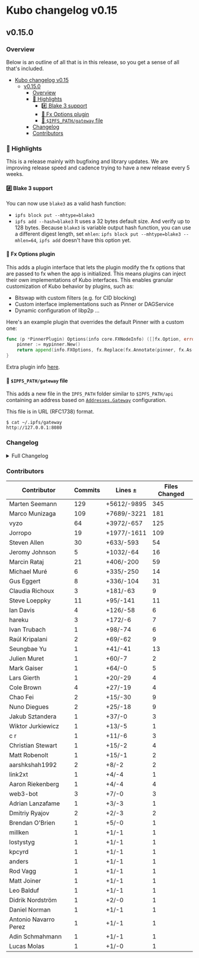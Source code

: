 # Kubo changelog v0.15

## v0.15.0

### Overview

Below is an outline of all that is in this release, so you get a sense of all that's included.

- [Kubo changelog v0.15](#kubo-changelog-v015)
  - [v0.15.0](#v0150)
    - [Overview](#overview)
    - [🔦 Highlights](#-highlights)
      - [#️⃣ Blake 3 support](#️⃣-blake-3-support)
      - [💉 Fx Options plugin](#-fx-options-plugin)
      - [📁 `$IPFS_PATH/gateway` file](#-ipfs_pathgateway-file)
    - [Changelog](#changelog)
    - [Contributors](#contributors)


### 🔦 Highlights

This is a release mainly with bugfixing and library updates.
We are improving release speed and cadence trying to have a new release every 5 weeks.

#### #️⃣ Blake 3 support

You can now use `blake3` as a valid hash function:
- `ipfs block put --mhtype=blake3`
- `ipfs add --hash=blake3`
It uses a 32 bytes default size.
And verify up to 128 bytes.
Because `blake3` is variable output hash function, you can use a different digest length, set `mhlen`: `ipfs block put --mhtype=blake3 --mhlen=64`, `ipfs add` doesn't have this option yet.

#### 💉 Fx Options plugin

This adds a plugin interface that lets the plugin modify the fx options that are passed to fx when the app is initialized.
This means plugins can inject their own implementations of Kubo interfaces.
This enables granular customization of Kubo behavior by plugins, such as:

- Bitswap with custom filters (e.g. for CID blocking)
- Custom interface implementations such as Pinner or DAGService
- Dynamic configuration of libp2p ...

Here's an example plugin that overrides the default Pinner with a custom one:

```go
func (p *PinnerPlugin) Options(info core.FXNodeInfo) ([]fx.Option, error) {
	pinner := mypinner.New()    
	return append(info.FXOptions, fx.Replace(fx.Annotate(pinner, fx.As(new(pin.Pinner))))), nil
}
```

Extra plugin info [here](https://github.com/ipfs/kubo/blob/master/docs/plugins.md#fx-experimental).

#### 📁 `$IPFS_PATH/gateway` file

This adds a new file in the `IPFS_PATH` folder similar to `$IPFS_PATH/api` containing an address based on [`Addresses.Gateway`](https://github.com/ipfs/kubo/blob/master/docs/config.md#addressesgateway) configuration.

This file is in URL (RFC1738) format.

```console
$ cat ~/.ipfs/gateway
http://127.0.0.1:8080
```

### Changelog

<details>
<summary>Full Changelog</summary>

- github.com/ipfs/kubo:
  - chore: Release v0.15.0-rc1
  - Update RELEASE_ISSUE_TEMPLATE.md for 0.15
  - docs(add): skip binary name in helptext
  - docs(cli): clarify CID determinism in add command
  - docs(cli): clarify CAR format in dag export|import
  - test(gw): cors preflight with custom hearder
  - feat: make corehttp a reusable component ([ipfs/kubo#9070](https://github.com/ipfs/kubo/pull/9070))
  - feat: go-libp2p v0.21 (rcmgr auto scaling) ([ipfs/kubo#9074](https://github.com/ipfs/kubo/pull/9074))
  -  ([ipfs/kubo#9024](https://github.com/ipfs/kubo/pull/9024))
  -  ([ipfs/kubo#9100](https://github.com/ipfs/kubo/pull/9100))
  -  ([ipfs/kubo#9095](https://github.com/ipfs/kubo/pull/9095))
  - chore(cmd): add shutdown to CLI help ([ipfs/kubo#9194](https://github.com/ipfs/kubo/pull/9194))
  - docs: add fx plugin documentation to plugins.md (#9191) ([ipfs/kubo#9191](https://github.com/ipfs/kubo/pull/9191))
  - chore: switch to dist.ipfs.tech
  - feat: add fx options plugin
  - feat: add blake3 support
  - Add reference to Experimental config doc (#9181) ([ipfs/kubo#9181](https://github.com/ipfs/kubo/pull/9181))
  - feat: add $IPFS_PATH/gateway file
  - docs: replace `docs.ipfs.io` with `docs.ipfs.tech` (#9158) ([ipfs/kubo#9158](https://github.com/ipfs/kubo/pull/9158))
  - chore: fix markdown link syntax typo for AutoNAT.ServiceMode
  - chore: bump go-blockservice to only do put onces
  - docs: update Arch Linux installation instructions
  - chore: update kubo-as-a-library example
  - docs(readme): add maintainer info (#9141) ([ipfs/kubo#9141](https://github.com/ipfs/kubo/pull/9141))
  - fix(gw): 404 when a valid DAG is missing link
  - fix(gw): directory URL normalization ([ipfs/kubo#9123](https://github.com/ipfs/kubo/pull/9123))
  - docs(config): add link to someguy router
  - fix: typo in README
  - Reproducible Builds: Update GOFLAGS for -trimpath
  - Merge v0.14.0 back into master
  - fix(gw): cache-control of index.html websites
  - chore(license): fix broken link to apache-2.0
  - fix: kubo in daemon and cli stdout
  - docs(readme): move content to docs website (#9102) ([ipfs/kubo#9102](https://github.com/ipfs/kubo/pull/9102))
  - fix(gw): no backlink when listing root dir
- github.com/ipfs/go-bitswap (v0.7.0 -> v0.9.0):
  - chore: release v0.9.0
  - feat: split client and server ([ipfs/go-bitswap#570](https://github.com/ipfs/go-bitswap/pull/570))
  - chore: remove goprocess from blockstoremanager
  - Don't add blocks to the datastore ([ipfs/go-bitswap#571](https://github.com/ipfs/go-bitswap/pull/571))
  - Remove dependency on travis package from go-libp2p-testing ([ipfs/go-bitswap#569](https://github.com/ipfs/go-bitswap/pull/569))
  - feat: add basic tracing (#562) ([ipfs/go-bitswap#562](https://github.com/ipfs/go-bitswap/pull/562))
- github.com/ipfs/go-blockservice (v0.3.0 -> v0.4.0):
  - write blocks retrieved from the exchange to the blockstore ([ipfs/go-blockservice#92](https://github.com/ipfs/go-blockservice/pull/92))
  - feat: add basic tracing ([ipfs/go-blockservice#91](https://github.com/ipfs/go-blockservice/pull/91))
- github.com/ipfs/go-ipfs-exchange-interface (v0.1.0 -> v0.2.0):
  - Rename HasBlock to NotifyNewBlocks, and make it accept multiple blocks ([ipfs/go-ipfs-exchange-interface#23](https://github.com/ipfs/go-ipfs-exchange-interface/pull/23))
- github.com/ipfs/go-ipfs-exchange-offline (v0.2.0 -> v0.3.0):
  - Exchange don't add blocks on their own anymore ([ipfs/go-ipfs-exchange-offline#47](https://github.com/ipfs/go-ipfs-exchange-offline/pull/47))
- github.com/ipfs/go-verifcid (v0.0.1 -> v0.0.2):
  - chore: release v0.0.2
  - feat: add blake3 as a good hash
  - sync: update CI config files (#12) ([ipfs/go-verifcid#12](https://github.com/ipfs/go-verifcid/pull/12))
  - Add license ([ipfs/go-verifcid#8](https://github.com/ipfs/go-verifcid/pull/8))
- github.com/ipld/go-codec-dagpb (v1.4.0 -> v1.4.1):
  - v1.4.1 bump
- github.com/libp2p/go-buffer-pool (v0.0.2 -> v0.1.0):
  - release v0.1.0 (#30) ([libp2p/go-buffer-pool#30](https://github.com/libp2p/go-buffer-pool/pull/30))
  - panic if a negative length is passed to BufferPool.Get (#28) ([libp2p/go-buffer-pool#28](https://github.com/libp2p/go-buffer-pool/pull/28))
  - sync: update CI config files (#22) ([libp2p/go-buffer-pool#22](https://github.com/libp2p/go-buffer-pool/pull/22))
  - sync: update CI config files (#20) ([libp2p/go-buffer-pool#20](https://github.com/libp2p/go-buffer-pool/pull/20))
  - test: fix gc test on go 1.16 ([libp2p/go-buffer-pool#18](https://github.com/libp2p/go-buffer-pool/pull/18))
  - fix staticcheck ([libp2p/go-buffer-pool#16](https://github.com/libp2p/go-buffer-pool/pull/16))
  - test: make sure we have the correct number of pools ([libp2p/go-buffer-pool#10](https://github.com/libp2p/go-buffer-pool/pull/10))
- github.com/libp2p/go-libp2p (v0.20.3 -> v0.21.0):
  - Release v0.21.0 (#1648) ([libp2p/go-libp2p#1648](https://github.com/libp2p/go-libp2p/pull/1648))
  - ping: optimize random number generation (#1658) ([libp2p/go-libp2p#1658](https://github.com/libp2p/go-libp2p/pull/1658))
  - feat: switch noise to use minio's SHA256 implementation (#1657) ([libp2p/go-libp2p#1657](https://github.com/libp2p/go-libp2p/pull/1657))
  - swarm: mark dialing WebTransport addresses as expensive (#1650) ([libp2p/go-libp2p#1650](https://github.com/libp2p/go-libp2p/pull/1650))
  - routedhost: fix decoding of relay peer ID (#1644) ([libp2p/go-libp2p#1644](https://github.com/libp2p/go-libp2p/pull/1644))
  - Release v0.21.0 RC (#1638) ([libp2p/go-libp2p#1638](https://github.com/libp2p/go-libp2p/pull/1638))
  - fix: return the best _acceptable_ conn in NewStream (#1604) ([libp2p/go-libp2p#1604](https://github.com/libp2p/go-libp2p/pull/1604))
  - use autoscaling limits (#1637) ([libp2p/go-libp2p#1637](https://github.com/libp2p/go-libp2p/pull/1637))
  - docs: point to SetDefaultServiceLimits in ResourceManager option (#1636) ([libp2p/go-libp2p#1636](https://github.com/libp2p/go-libp2p/pull/1636))
  - chore: update deps (#1634) ([libp2p/go-libp2p#1634](https://github.com/libp2p/go-libp2p/pull/1634))
  - Pass endpoint information to resource manager's OpenConnection (#1633) ([libp2p/go-libp2p#1633](https://github.com/libp2p/go-libp2p/pull/1633))
  - Add canonical peer status logs (#1624) ([libp2p/go-libp2p#1624](https://github.com/libp2p/go-libp2p/pull/1624))
  - move go-libp2p-circuit here ([libp2p/go-libp2p#1626](https://github.com/libp2p/go-libp2p/pull/1626))
  - swarm: fix logging of accepted connections (#1629) ([libp2p/go-libp2p#1629](https://github.com/libp2p/go-libp2p/pull/1629))
  - fix: deny connections to peers in the right place (#1627) ([libp2p/go-libp2p#1627](https://github.com/libp2p/go-libp2p/pull/1627))
  - ping: fix flaky test (#1617) ([libp2p/go-libp2p#1617](https://github.com/libp2p/go-libp2p/pull/1617))
  - chore: use the new multiaddr.Contains function (#1618) ([libp2p/go-libp2p#1618](https://github.com/libp2p/go-libp2p/pull/1618))
  - chore: stop using the deprecated mux.MuxedConn (#1614) ([libp2p/go-libp2p#1614](https://github.com/libp2p/go-libp2p/pull/1614))
  - logging: Add canonical log for misbehaving peers (#1600) ([libp2p/go-libp2p#1600](https://github.com/libp2p/go-libp2p/pull/1600))
  - use multiaddr ipcidr to parse multiaddr filters (#1606) ([libp2p/go-libp2p#1606](https://github.com/libp2p/go-libp2p/pull/1606))
  - tcp: unexport TcpTransport.Upgrader (#1596) ([libp2p/go-libp2p#1596](https://github.com/libp2p/go-libp2p/pull/1596))
  - muxer: expose func to create MuxedConn from backing Conn (#1609) ([libp2p/go-libp2p#1609](https://github.com/libp2p/go-libp2p/pull/1609))
  - remove legacy mDNS implementation (#1192) ([libp2p/go-libp2p#1192](https://github.com/libp2p/go-libp2p/pull/1192))
  - feat: allow dialing wss peers using DNS multiaddrs
  - fix natManager to close natManager.nat (#1468) ([libp2p/go-libp2p#1468](https://github.com/libp2p/go-libp2p/pull/1468))
  - Expose DefaultPerPeerRateLimit as var (#1580) ([libp2p/go-libp2p#1580](https://github.com/libp2p/go-libp2p/pull/1580))
  - swarm: add ListenClose (#1586) ([libp2p/go-libp2p#1586](https://github.com/libp2p/go-libp2p/pull/1586))
  - identify: Fix flaky tests (#1555) ([libp2p/go-libp2p#1555](https://github.com/libp2p/go-libp2p/pull/1555))
  - autonat: fix flaky TestAutoNATPrivate  (#1581) ([libp2p/go-libp2p#1581](https://github.com/libp2p/go-libp2p/pull/1581))
  - pstoremanager: fix test timeout (#1588) ([libp2p/go-libp2p#1588](https://github.com/libp2p/go-libp2p/pull/1588))
  - swarm: send notifications synchronously (#1562) ([libp2p/go-libp2p#1562](https://github.com/libp2p/go-libp2p/pull/1562))
  - basichost: fix flaky TestSignedPeerRecordWithNoListenAddrs (#1559) ([libp2p/go-libp2p#1559](https://github.com/libp2p/go-libp2p/pull/1559))
  - identify: fix flaky TestIdentifyDeltaOnProtocolChange (again) (#1582) ([libp2p/go-libp2p#1582](https://github.com/libp2p/go-libp2p/pull/1582))
  - tls: fix flaky TestInvalidCerts on Windows ([libp2p/go-libp2p#1560](https://github.com/libp2p/go-libp2p/pull/1560))
  - chore: log autorelay start failure error ([libp2p/go-libp2p#1583](https://github.com/libp2p/go-libp2p/pull/1583))
  - Add sanity check assertion (#1570) ([libp2p/go-libp2p#1570](https://github.com/libp2p/go-libp2p/pull/1570))
  - swarm: speed up the TestDialWorkerLoopConcurrentFailureStress test (#1573) ([libp2p/go-libp2p#1573](https://github.com/libp2p/go-libp2p/pull/1573))
  - chore: update examples to go-libp2p v0.20.0 (#1557) ([libp2p/go-libp2p#1557](https://github.com/libp2p/go-libp2p/pull/1557))
  - Wait a couple seconds for ID event (#1568) ([libp2p/go-libp2p#1568](https://github.com/libp2p/go-libp2p/pull/1568))
  - remove workspace and packages section from README (#1563) ([libp2p/go-libp2p#1563](https://github.com/libp2p/go-libp2p/pull/1563))
  - fix: mkreleaselog exclude autogenerated files (#1567) ([libp2p/go-libp2p#1567](https://github.com/libp2p/go-libp2p/pull/1567))
  - move resource manager integration tests to p2p/test/ (#1561) ([libp2p/go-libp2p#1561](https://github.com/libp2p/go-libp2p/pull/1561))
  - swarm: only dial a single transport in TestDialWorkerLoopBasic (#1526) ([libp2p/go-libp2p#1526](https://github.com/libp2p/go-libp2p/pull/1526))
- github.com/libp2p/go-libp2p-core (v0.16.1 -> v0.19.1):
  - Update version.json
  - Remove btcsuite/btcd dep (#272) ([libp2p/go-libp2p-core#272](https://github.com/libp2p/go-libp2p-core/pull/272))
  - Release v0.19.0 (#271) ([libp2p/go-libp2p-core#271](https://github.com/libp2p/go-libp2p-core/pull/271))
  - Add endpoint parameter to the OpenConnection method for ResourceManager (#257) ([libp2p/go-libp2p-core#257](https://github.com/libp2p/go-libp2p-core/pull/257))
  - Release v0.18.0 (#270) ([libp2p/go-libp2p-core#270](https://github.com/libp2p/go-libp2p-core/pull/270))
  - Add canonical peer status logging with sampling (#269) ([libp2p/go-libp2p-core#269](https://github.com/libp2p/go-libp2p-core/pull/269))
  - canonicallog: reduce log level to warning (#268) ([libp2p/go-libp2p-core#268](https://github.com/libp2p/go-libp2p-core/pull/268))
  - Only log once if we failed to convert from netAddr (#264) ([libp2p/go-libp2p-core#264](https://github.com/libp2p/go-libp2p-core/pull/264))
  - remove deprecated mux package (#265) ([libp2p/go-libp2p-core#265](https://github.com/libp2p/go-libp2p-core/pull/265))
  - remove the peer.Set (#261) ([libp2p/go-libp2p-core#261](https://github.com/libp2p/go-libp2p-core/pull/261))
  - Bump version (#259) ([libp2p/go-libp2p-core#259](https://github.com/libp2p/go-libp2p-core/pull/259))
  - Add canonical log for misbehaving peers (#258) ([libp2p/go-libp2p-core#258](https://github.com/libp2p/go-libp2p-core/pull/258))
- github.com/libp2p/go-libp2p-kad-dht (v0.16.0 -> v0.17.0):
  - Chore: bump version to v0.17.0
  - Update go-libp2p to v0.20.3 ([libp2p/go-libp2p-kad-dht#778](https://github.com/libp2p/go-libp2p-kad-dht/pull/778))
- github.com/libp2p/go-libp2p-peerstore (v0.6.0 -> v0.7.1):
  - Release v0.7.1 ([libp2p/go-libp2p-peerstore#202](https://github.com/libp2p/go-libp2p-peerstore/pull/202))
  - stop using the peer.Set (#201) ([libp2p/go-libp2p-peerstore#201](https://github.com/libp2p/go-libp2p-peerstore/pull/201))
  - feat: Use a clock interface in pstoreds as well ([libp2p/go-libp2p-peerstore#200](https://github.com/libp2p/go-libp2p-peerstore/pull/200))
  - feat: use a clock interface to better support testing for pstoremem ([libp2p/go-libp2p-peerstore#199](https://github.com/libp2p/go-libp2p-peerstore/pull/199))
  - pstoremem: fix slice preallocation in GetProtocols (#198) ([libp2p/go-libp2p-peerstore#198](https://github.com/libp2p/go-libp2p-peerstore/pull/198))
  - remove all calls to peer.ID.Validate ([libp2p/go-libp2p-peerstore#194](https://github.com/libp2p/go-libp2p-peerstore/pull/194))
  - remove the addr package ([libp2p/go-libp2p-peerstore#195](https://github.com/libp2p/go-libp2p-peerstore/pull/195))
  - move AddrList to pstoremen, unexport it ([libp2p/go-libp2p-peerstore#193](https://github.com/libp2p/go-libp2p-peerstore/pull/193))
  - optimize allocations in the memory address book ([libp2p/go-libp2p-peerstore#191](https://github.com/libp2p/go-libp2p-peerstore/pull/191))
  - implement a clean shutdown for the memory address book ([libp2p/go-libp2p-peerstore#192](https://github.com/libp2p/go-libp2p-peerstore/pull/192))
- github.com/libp2p/go-libp2p-resource-manager (v0.3.0 -> v0.5.3):
  - Chore: release patch v0.5.3 ([libp2p/go-libp2p-resource-manager#77](https://github.com/libp2p/go-libp2p-resource-manager/pull/77))
  - Add namespace to metrics ([libp2p/go-libp2p-resource-manager#79](https://github.com/libp2p/go-libp2p-resource-manager/pull/79))
  - Fix usage of make to reserve capacity, not values ([libp2p/go-libp2p-resource-manager#76](https://github.com/libp2p/go-libp2p-resource-manager/pull/76))
  - Add package docs ([libp2p/go-libp2p-resource-manager#75](https://github.com/libp2p/go-libp2p-resource-manager/pull/75))
  - chore: Release v0.5.2 ([libp2p/go-libp2p-resource-manager#74](https://github.com/libp2p/go-libp2p-resource-manager/pull/74))
  - Record which direction the resource was blocked ([libp2p/go-libp2p-resource-manager#72](https://github.com/libp2p/go-libp2p-resource-manager/pull/72))
  - Simplify mem graphs in stock grafana dashboard ([libp2p/go-libp2p-resource-manager#73](https://github.com/libp2p/go-libp2p-resource-manager/pull/73))
  - feat: Handle multiple instances in stock grafana dashboard ([libp2p/go-libp2p-resource-manager#70](https://github.com/libp2p/go-libp2p-resource-manager/pull/70))
  - Use templated version of grafana dashboard json ([libp2p/go-libp2p-resource-manager#69](https://github.com/libp2p/go-libp2p-resource-manager/pull/69))
  - Release v0.5.1 ([libp2p/go-libp2p-resource-manager#66](https://github.com/libp2p/go-libp2p-resource-manager/pull/66))
  - Implement `json.Marshaler` interface for LimitConfig ([libp2p/go-libp2p-resource-manager#67](https://github.com/libp2p/go-libp2p-resource-manager/pull/67))
  - Don't wait for a chan that will never close ([libp2p/go-libp2p-resource-manager#65](https://github.com/libp2p/go-libp2p-resource-manager/pull/65))
  - release v0.5.0 ([libp2p/go-libp2p-resource-manager#60](https://github.com/libp2p/go-libp2p-resource-manager/pull/60))
  - Add docs around WithAllowlistedMultiaddrs. Expose allowlist ([libp2p/go-libp2p-resource-manager#63](https://github.com/libp2p/go-libp2p-resource-manager/pull/63))
  - fix marshalling of allowlisted scopes ([libp2p/go-libp2p-resource-manager#62](https://github.com/libp2p/go-libp2p-resource-manager/pull/62))
  - docs: describe how the limiter is configured, and how limits are scaled (#59) ([libp2p/go-libp2p-resource-manager#59](https://github.com/libp2p/go-libp2p-resource-manager/pull/59))
  - don't limit the number of FDs on Windows (#58) ([libp2p/go-libp2p-resource-manager#58](https://github.com/libp2p/go-libp2p-resource-manager/pull/58))
  - Add ability to configure allowlist limits ([libp2p/go-libp2p-resource-manager#57](https://github.com/libp2p/go-libp2p-resource-manager/pull/57))
  - rewrite limits to allow auto-scaling ([libp2p/go-libp2p-resource-manager#48](https://github.com/libp2p/go-libp2p-resource-manager/pull/48))
  - Release v0.4.0 ([libp2p/go-libp2p-resource-manager#56](https://github.com/libp2p/go-libp2p-resource-manager/pull/56))
  - feat: Out of the box metrics for resource manager ([libp2p/go-libp2p-resource-manager#54](https://github.com/libp2p/go-libp2p-resource-manager/pull/54))
  - feat: Allowlist ([libp2p/go-libp2p-resource-manager#47](https://github.com/libp2p/go-libp2p-resource-manager/pull/47))
  - trace the scope as a JSON object (#52) ([libp2p/go-libp2p-resource-manager#52](https://github.com/libp2p/go-libp2p-resource-manager/pull/52))
  - include current limits in debug messages ([libp2p/go-libp2p-resource-manager#42](https://github.com/libp2p/go-libp2p-resource-manager/pull/42))
  - add an ID to spans (#44) ([libp2p/go-libp2p-resource-manager#44](https://github.com/libp2p/go-libp2p-resource-manager/pull/44))
  - add a DefaultLimitConfig with infinite limits (#41) ([libp2p/go-libp2p-resource-manager#41](https://github.com/libp2p/go-libp2p-resource-manager/pull/41))
  - export the TraceEvt (#40) ([libp2p/go-libp2p-resource-manager#40](https://github.com/libp2p/go-libp2p-resource-manager/pull/40))
  - trace exact timestamps (#39) ([libp2p/go-libp2p-resource-manager#39](https://github.com/libp2p/go-libp2p-resource-manager/pull/39))
  - skip events that don't change anything in tracer (#38) ([libp2p/go-libp2p-resource-manager#38](https://github.com/libp2p/go-libp2p-resource-manager/pull/38))
  - fix typos in MetricsReporter docs
  - fix shadowing of service name (#37) ([libp2p/go-libp2p-resource-manager#37](https://github.com/libp2p/go-libp2p-resource-manager/pull/37))
  - add a timestamp to trace events (#34) ([libp2p/go-libp2p-resource-manager#34](https://github.com/libp2p/go-libp2p-resource-manager/pull/34))
- github.com/libp2p/go-libp2p-testing (v0.9.2 -> v0.11.0):
  - Release v0.11.0 ([libp2p/go-libp2p-testing#64](https://github.com/libp2p/go-libp2p-testing/pull/64))
  - Remove unused bench file and dep ([libp2p/go-libp2p-testing#63](https://github.com/libp2p/go-libp2p-testing/pull/63))
  - Release v0.10.0 ([libp2p/go-libp2p-testing#62](https://github.com/libp2p/go-libp2p-testing/pull/62))
  - Update go-libp2p-core dep ([libp2p/go-libp2p-testing#61](https://github.com/libp2p/go-libp2p-testing/pull/61))
  - remove suites (#60) ([libp2p/go-libp2p-testing#60](https://github.com/libp2p/go-libp2p-testing/pull/60))
  - don't continue on read / write error in stream suite (#59) ([libp2p/go-libp2p-testing#59](https://github.com/libp2p/go-libp2p-testing/pull/59))
  - remove debug logging from stream and muxer suite ([libp2p/go-libp2p-testing#58](https://github.com/libp2p/go-libp2p-testing/pull/58))
  - remove Travis package (#57) ([libp2p/go-libp2p-testing#57](https://github.com/libp2p/go-libp2p-testing/pull/57))
- github.com/lucas-clemente/quic-go (v0.27.1 -> v0.28.0):
  - update for Go 1.19beta1 (#3460) ([lucas-clemente/quic-go#3460](https://github.com/lucas-clemente/quic-go/pull/3460))
  - dedupe Alt-Svc header values (#3461) ([lucas-clemente/quic-go#3461](https://github.com/lucas-clemente/quic-go/pull/3461))
  - only set DF for sockets that can handle it (#3448) ([lucas-clemente/quic-go#3448](https://github.com/lucas-clemente/quic-go/pull/3448))
  - fix flaky HTTP/3 request body test (#3447) ([lucas-clemente/quic-go#3447](https://github.com/lucas-clemente/quic-go/pull/3447))
  - make the keep alive interval configurable (#3444) ([lucas-clemente/quic-go#3444](https://github.com/lucas-clemente/quic-go/pull/3444))
  - implement QUIC v2 ([lucas-clemente/quic-go#3432](https://github.com/lucas-clemente/quic-go/pull/3432))
  - allow HTTP clients and servers to take over the request stream ([lucas-clemente/quic-go#3437](https://github.com/lucas-clemente/quic-go/pull/3437))
  - remove the http3.DataStreamer (#3435) ([lucas-clemente/quic-go#3435](https://github.com/lucas-clemente/quic-go/pull/3435))
  - always reset header buffer, even when QPACK encoding fails (#3436) ([lucas-clemente/quic-go#3436](https://github.com/lucas-clemente/quic-go/pull/3436))
  - Change "HTTP/3" to "HTTP/3.0". (#3439) ([lucas-clemente/quic-go#3439](https://github.com/lucas-clemente/quic-go/pull/3439))
  - remove stray http3 connection file
  - pass frame / stream type parsing errors to the hijacker callbacks ([lucas-clemente/quic-go#3429](https://github.com/lucas-clemente/quic-go/pull/3429))
  - add test for bidirectional stream hijacker (#3434) ([lucas-clemente/quic-go#3434](https://github.com/lucas-clemente/quic-go/pull/3434))
  - make it possible to parse a varint at the end of a reader (#3428) ([lucas-clemente/quic-go#3428](https://github.com/lucas-clemente/quic-go/pull/3428))
  - don't ignore errors that occur when the TLS ClientHello is generated ([lucas-clemente/quic-go#3424](https://github.com/lucas-clemente/quic-go/pull/3424))
  - don't send path MTU probe packets on a timer (#3423) ([lucas-clemente/quic-go#3423](https://github.com/lucas-clemente/quic-go/pull/3423))
  - introduce a http3.RoundTripOpt to prevent closing of request stream (#3411) ([lucas-clemente/quic-go#3411](https://github.com/lucas-clemente/quic-go/pull/3411))
  - don't close the request stream when http3.DataStreamer was used (#3413) ([lucas-clemente/quic-go#3413](https://github.com/lucas-clemente/quic-go/pull/3413))
  - do not embed http.Server in http3.Server (#3397) ([lucas-clemente/quic-go#3397](https://github.com/lucas-clemente/quic-go/pull/3397))
  - remove error return value from ComposeVersionNegotiation (#3410) ([lucas-clemente/quic-go#3410](https://github.com/lucas-clemente/quic-go/pull/3410))
  - don't set receive buffer if it is already large enough (#3407) ([lucas-clemente/quic-go#3407](https://github.com/lucas-clemente/quic-go/pull/3407))
  - clone TLS conf in newClient (#3400) ([lucas-clemente/quic-go#3400](https://github.com/lucas-clemente/quic-go/pull/3400))
  - remove warning comments of stable implementation (#3399) ([lucas-clemente/quic-go#3399](https://github.com/lucas-clemente/quic-go/pull/3399))
  - fix parsing of request path for Extended CONNECT requests (#3388) ([lucas-clemente/quic-go#3388](https://github.com/lucas-clemente/quic-go/pull/3388))
  - update docs to reflect that we support RFC 9221 (Unreliable Datagrams) (#3382) ([lucas-clemente/quic-go#3382](https://github.com/lucas-clemente/quic-go/pull/3382))
  - fix deadlock on concurrent http3.Server.Serve and Close calls (#3387) ([lucas-clemente/quic-go#3387](https://github.com/lucas-clemente/quic-go/pull/3387))
  - reduce flakiness of deadline integration tests (#3383) ([lucas-clemente/quic-go#3383](https://github.com/lucas-clemente/quic-go/pull/3383))
  - protect against concurrent use of Stream.Write (#3381) ([lucas-clemente/quic-go#3381](https://github.com/lucas-clemente/quic-go/pull/3381))
  - protect against concurrent use of Stream.Read (#3380) ([lucas-clemente/quic-go#3380](https://github.com/lucas-clemente/quic-go/pull/3380))
  - Expose quic server closed err (#3395) ([lucas-clemente/quic-go#3395](https://github.com/lucas-clemente/quic-go/pull/3395))
  - implement HTTP/3 unidirectional stream hijacking (#3389) ([lucas-clemente/quic-go#3389](https://github.com/lucas-clemente/quic-go/pull/3389))
  - add LocalAddr and RemoteAddr functions to http3.StreamCreator (#3384) ([lucas-clemente/quic-go#3384](https://github.com/lucas-clemente/quic-go/pull/3384))
  - extend the HTTP/3 API for WebTransport support ([lucas-clemente/quic-go#3362](https://github.com/lucas-clemente/quic-go/pull/3362))
  - remove unneeded network from custom dial function used in HTTP/3 (#3368) ([lucas-clemente/quic-go#3368](https://github.com/lucas-clemente/quic-go/pull/3368))
- github.com/multiformats/go-multiaddr (v0.5.0 -> v0.6.0):
  - release v0.6.0 ([multiformats/go-multiaddr#178](https://github.com/multiformats/go-multiaddr/pull/178))
  - add WebTransport multiaddr components ([multiformats/go-multiaddr#176](https://github.com/multiformats/go-multiaddr/pull/176))
  - add ipcidr support (#177) ([multiformats/go-multiaddr#177](https://github.com/multiformats/go-multiaddr/pull/177))
  - add a Contains function (#172) ([multiformats/go-multiaddr#172](https://github.com/multiformats/go-multiaddr/pull/172))
- github.com/multiformats/go-multibase (v0.1.0 -> v0.1.1):
  - chore: release version 0.1.1
  - fix: add new emoji codepoint for Base256Emoji 🐉
- github.com/multiformats/go-multihash (v0.2.0 -> v0.2.1):
  - chore: release v0.2.1
  - feat: adding tests and finish variable sized functions
  - feat: add support for variable length hash functions
  - adding blake3 tests and fixing an incorrect error message. (#158) ([multiformats/go-multihash#158](https://github.com/multiformats/go-multihash/pull/158))

</details>

### Contributors

| Contributor | Commits | Lines ± | Files Changed |
|-------------|---------|---------|---------------|
| Marten Seemann | 129 | +5612/-9895 | 345 |
| Marco Munizaga | 109 | +7689/-3221 | 181 |
| vyzo | 64 | +3972/-657 | 125 |
| Jorropo | 19 | +1977/-1611 | 109 |
| Steven Allen | 30 | +633/-593 | 54 |
| Jeromy Johnson | 5 | +1032/-64 | 16 |
| Marcin Rataj | 21 | +406/-200 | 59 |
| Michael Muré | 6 | +335/-250 | 14 |
| Gus Eggert | 8 | +336/-104 | 31 |
| Claudia Richoux | 3 | +181/-63 | 9 |
| Steve Loeppky | 11 | +95/-141 | 11 |
| Ian Davis | 4 | +126/-58 | 6 |
| hareku | 3 | +172/-6 | 7 |
| Ivan Trubach | 1 | +98/-74 | 6 |
| Raúl Kripalani | 2 | +69/-62 | 9 |
| Seungbae Yu | 1 | +41/-41 | 13 |
| Julien Muret | 1 | +60/-7 | 2 |
| Mark Gaiser | 1 | +64/-0 | 5 |
| Lars Gierth | 1 | +20/-29 | 4 |
| Cole Brown | 4 | +27/-19 | 4 |
| Chao Fei | 2 | +15/-30 | 9 |
| Nuno Diegues | 2 | +25/-18 | 9 |
| Jakub Sztandera | 1 | +37/-0 | 3 |
| Wiktor Jurkiewicz | 1 | +13/-5 | 1 |
| c r | 1 | +11/-6 | 3 |
| Christian Stewart | 1 | +15/-2 | 4 |
| Matt Robenolt | 1 | +15/-1 | 2 |
| aarshkshah1992 | 2 | +8/-2 | 2 |
| link2xt | 1 | +4/-4 | 1 |
| Aaron Riekenberg | 1 | +4/-4 | 4 |
| web3-bot | 3 | +7/-0 | 3 |
| Adrian Lanzafame | 1 | +3/-3 | 1 |
| Dmitriy Ryajov | 2 | +2/-3 | 2 |
| Brendan O'Brien | 1 | +5/-0 | 1 |
| millken | 1 | +1/-1 | 1 |
| lostystyg | 1 | +1/-1 | 1 |
| kpcyrd | 1 | +1/-1 | 1 |
| anders | 1 | +1/-1 | 1 |
| Rod Vagg | 1 | +1/-1 | 1 |
| Matt Joiner | 1 | +1/-1 | 1 |
| Leo Balduf | 1 | +1/-1 | 1 |
| Didrik Nordström | 1 | +2/-0 | 1 |
| Daniel Norman | 1 | +1/-1 | 1 |
| Antonio Navarro Perez | 1 | +1/-1 | 1 |
| Adin Schmahmann | 1 | +1/-1 | 1 |
| Lucas Molas | 1 | +1/-0 | 1 |
